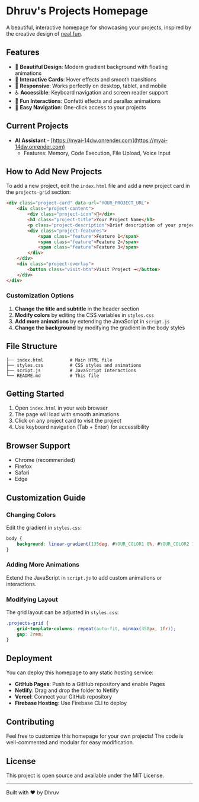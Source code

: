 # Dhruv's Projects Homepage

A beautiful, interactive homepage for showcasing your projects, inspired by the creative design of [neal.fun](https://neal.fun).

## Features

- 🎨 **Beautiful Design**: Modern gradient background with floating animations
- 🚀 **Interactive Cards**: Hover effects and smooth transitions
- 📱 **Responsive**: Works perfectly on desktop, tablet, and mobile
- ♿ **Accessible**: Keyboard navigation and screen reader support
- 🎉 **Fun Interactions**: Confetti effects and parallax animations
- 🔗 **Easy Navigation**: One-click access to your projects

## Current Projects

- **AI Assistant** - [https://myai-14dw.onrender.com](https://myai-14dw.onrender.com)
  - Features: Memory, Code Execution, File Upload, Voice Input

## How to Add New Projects

To add a new project, edit the `index.html` file and add a new project card in the `projects-grid` section:

```html
<div class="project-card" data-url="YOUR_PROJECT_URL">
    <div class="project-content">
        <div class="project-icon">🎯</div>
        <h3 class="project-title">Your Project Name</h3>
        <p class="project-description">Brief description of your project and what it does.</p>
        <div class="project-features">
            <span class="feature">Feature 1</span>
            <span class="feature">Feature 2</span>
            <span class="feature">Feature 3</span>
        </div>
    </div>
    <div class="project-overlay">
        <button class="visit-btn">Visit Project →</button>
    </div>
</div>
```

### Customization Options

1. **Change the title and subtitle** in the header section
2. **Modify colors** by editing the CSS variables in `styles.css`
3. **Add more animations** by extending the JavaScript in `script.js`
4. **Change the background** by modifying the gradient in the body styles

## File Structure

```
├── index.html          # Main HTML file
├── styles.css          # CSS styles and animations
├── script.js           # JavaScript interactions
└── README.md           # This file
```

## Getting Started

1. Open `index.html` in your web browser
2. The page will load with smooth animations
3. Click on any project card to visit the project
4. Use keyboard navigation (Tab + Enter) for accessibility

## Browser Support

- Chrome (recommended)
- Firefox
- Safari
- Edge

## Customization Guide

### Changing Colors

Edit the gradient in `styles.css`:

```css
body {
    background: linear-gradient(135deg, #YOUR_COLOR1 0%, #YOUR_COLOR2 100%);
}
```

### Adding More Animations

Extend the JavaScript in `script.js` to add custom animations or interactions.

### Modifying Layout

The grid layout can be adjusted in `styles.css`:

```css
.projects-grid {
    grid-template-columns: repeat(auto-fit, minmax(350px, 1fr));
    gap: 2rem;
}
```

## Deployment

You can deploy this homepage to any static hosting service:

- **GitHub Pages**: Push to a GitHub repository and enable Pages
- **Netlify**: Drag and drop the folder to Netlify
- **Vercel**: Connect your GitHub repository
- **Firebase Hosting**: Use Firebase CLI to deploy

## Contributing

Feel free to customize this homepage for your own projects! The code is well-commented and modular for easy modification.

## License

This project is open source and available under the MIT License.

---

Built with ❤️ by Dhruv 
